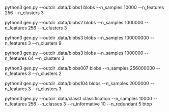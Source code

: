 
python3 gen.py --outdir .data/blobs1 blobs --n_samples 10000 --n_features 256  --n_clusters 3


python3 gen.py --outdir .data/blobs2 blobs --n_samples 1000000 --n_features 256  --n_clusters 3

python3 gen.py --outdir .data/blobs3 blobs --n_samples 100000000 --n_features 3  --n_clusters 9


python3 gen.py --outdir .data/blobs3 blobs --n_samples 1000000 --n_features 64  --n_clusters 3



python3 gen.py --outdir .data/blobs007 blobs --n_samples 256000000 --n_features 3  --n_clusters 2

python3 gen.py --outdir .data/blobs104 blobs --n_samples 2000000 --n_features 3  --n_clusters 3




<!-- this is too diff -->
python3 gen.py --outdir .data/class1 classification --n_samples 10000 --n_features 256 --n_classes 3 --n_informative 10 --n_redundant 5 btop
